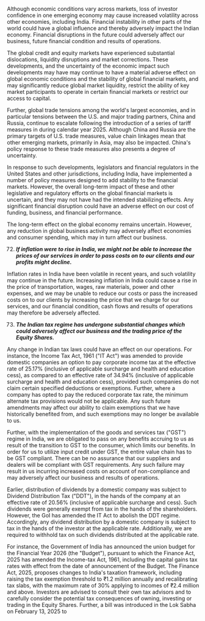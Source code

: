 Although economic conditions vary across markets, loss of investor confidence in one emerging economy may cause increased volatility across other economies, including India. Financial instability in other parts of the world could have a global influence and thereby adversely impact the Indian economy. Financial disruptions in the future could adversely affect our business, future financial condition and results of operations.

The global credit and equity markets have experienced substantial dislocations, liquidity disruptions and market corrections. These developments, and the uncertainty of the economic impact such developments may have may continue to have a material adverse effect on global economic conditions and the stability of global financial markets, and may significantly reduce global market liquidity, restrict the ability of key market participants to operate in certain financial markets or restrict our access to capital.

Further, global trade tensions among the world's largest economies, and in particular tensions between the U.S. and major trading partners, China and Russia, continue to escalate following the introduction of a series of tariff measures in during calendar year 2025. Although China and Russia are the primary targets of U.S. trade measures, value chain linkages mean that other emerging markets, primarily in Asia, may also be impacted. China's policy response to these trade measures also presents a degree of uncertainty.

In response to such developments, legislators and financial regulators in the United States and other jurisdictions, including India, have implemented a number of policy measures designed to add stability to the financial markets. However, the overall long-term impact of these and other legislative and regulatory efforts on the global financial markets is uncertain, and they may not have had the intended stabilizing effects. Any significant financial disruption could have an adverse effect on our cost of funding, business, and financial performance.

The long-term effect on the global economy remains uncertain. However, any reduction in global business activity may adversely affect economies and consumer spending, which may in turn affect our business.

72. ***If inflation were to rise in India, we might not be able to increase the prices of our services in order to pass costs on to our clients and our profits might decline.***

Inflation rates in India have been volatile in recent years, and such volatility may continue in the future. Increasing inflation in India could cause a rise in the price of transportation, wages, raw materials, power and other expenses, and we may be unable to reduce our costs or pass the increased costs on to our clients by increasing the price that we charge for our services, and our financial condition, cash flows and results of operations may therefore be adversely affected.

73. ***The Indian tax regime has undergone substantial changes which could adversely affect our business and the trading price of the Equity Shares.***

Any change in Indian tax laws could have an effect on our operations. For instance, the Income Tax Act, 1961 ("IT Act") was amended to provide domestic companies an option to pay corporate income tax at the effective rate of 25.17% (inclusive of applicable surcharge and health and education cess), as compared to an effective rate of 34.94% (inclusive of applicable surcharge and health and education cess), provided such companies do not claim certain specified deductions or exemptions. Further, where a company has opted to pay the reduced corporate tax rate, the minimum alternate tax provisions would not be applicable. Any such future amendments may affect our ability to claim exemptions that we have historically benefited from, and such exemptions may no longer be available to us.

Further, with the implementation of the goods and services tax ("GST") regime in India, we are obligated to pass on any benefits accruing to us as result of the transition to GST to the consumer, which limits our benefits. In order for us to utilize input credit under GST, the entire value chain has to be GST compliant. There can be no assurance that our suppliers and dealers will be compliant with GST requirements. Any such failure may result in us incurring increased costs on account of non-compliance and may adversely affect our business and results of operations.

Earlier, distribution of dividends by a domestic company was subject to Dividend Distribution Tax ("DDT"), in the hands of the company at an effective rate of 20.56% (inclusive of applicable surcharge and cess). Such dividends were generally exempt from tax in the hands of the shareholders. However, the GoI has amended the IT Act to abolish the DDT regime. Accordingly, any dividend distribution by a domestic company is subject to tax in the hands of the investor at the applicable rate. Additionally, we are required to withhold tax on such dividends distributed at the applicable rate.

For instance, the Government of India has announced the union budget for the Financial Year 2026 (the "Budget"), pursuant to which the Finance Act, 2025 has amended the Income-tax Act, 1961, including the capital gains tax rates with effect from the date of announcement of the Budget. The Finance Act, 2025, proposes changes to India's taxation framework, including raising the tax exemption threshold to ₹1.2 million annually and recalibrating tax slabs, with the maximum rate of 30% applying to incomes of ₹2.4 million and above. Investors are advised to consult their own tax advisors and to carefully consider the potential tax consequences of owning, investing or trading in the Equity Shares. Further, a bill was introduced in the Lok Sabha on February 13, 2025 to